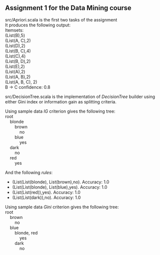 ## Assignment 1 for the Data Mining course
src/Apriori.scala is the first two tasks of the assignment  
It produces the following output:  
Itemsets:   
(List(B),5)  
(List(A, C),2)  
(List(D),2)  
(List(B, C),4)  
(List(C),4)  
(List(B, D),2)  
(List(E),2)  
(List(A),2)  
(List(A, B),2)  
(List(A, B, C), 2)  
B -> C confidence: 0.8  

src/DecisionTree.scala is the implementation of _DecisionTree_ builder using either Gini index or information gain as splitting criteria.

Using sample data _IG_ criterion gives the following tree:  
root  
&nbsp;&nbsp;&nbsp;&nbsp;blonde  
&nbsp;&nbsp;&nbsp;&nbsp;&nbsp;&nbsp;&nbsp;&nbsp;brown  
&nbsp;&nbsp;&nbsp;&nbsp;&nbsp;&nbsp;&nbsp;&nbsp;&nbsp;&nbsp;&nbsp;&nbsp;no  
&nbsp;&nbsp;&nbsp;&nbsp;&nbsp;&nbsp;&nbsp;&nbsp;blue  
&nbsp;&nbsp;&nbsp;&nbsp;&nbsp;&nbsp;&nbsp;&nbsp;&nbsp;&nbsp;&nbsp;&nbsp;yes  
&nbsp;&nbsp;&nbsp;&nbsp;dark  
&nbsp;&nbsp;&nbsp;&nbsp;&nbsp;&nbsp;&nbsp;&nbsp;no  
&nbsp;&nbsp;&nbsp;&nbsp;red   
&nbsp;&nbsp;&nbsp;&nbsp;&nbsp;&nbsp;&nbsp;&nbsp;yes

And the following *rules*:
* (List(List(blonde), List(brown),no). Accuracy: 1.0
* (List(List(blonde), List(blue),yes). Accuracy: 1.0
* (List(List(red)),yes). Accuracy: 1.0
* (List(List(dark)),no). Accuracy: 1.0


Using sample data _Gini_ criterion gives the following tree:  
root  
&nbsp;&nbsp;&nbsp;&nbsp;brown  
&nbsp;&nbsp;&nbsp;&nbsp;&nbsp;&nbsp;&nbsp;&nbsp;no  
&nbsp;&nbsp;&nbsp;&nbsp;blue  
&nbsp;&nbsp;&nbsp;&nbsp;&nbsp;&nbsp;&nbsp;&nbsp;blonde, red  
&nbsp;&nbsp;&nbsp;&nbsp;&nbsp;&nbsp;&nbsp;&nbsp;&nbsp;&nbsp;&nbsp;&nbsp;yes  
&nbsp;&nbsp;&nbsp;&nbsp;&nbsp;&nbsp;&nbsp;&nbsp;dark  
&nbsp;&nbsp;&nbsp;&nbsp;&nbsp;&nbsp;&nbsp;&nbsp;&nbsp;&nbsp;&nbsp;&nbsp;no  
